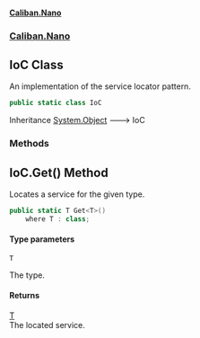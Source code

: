 #### [Caliban.Nano](index.md 'index')
### [Caliban.Nano](Caliban.Nano.md 'Caliban.Nano')

## IoC Class

An implementation of the service locator pattern.

```csharp
public static class IoC
```

Inheritance [System.Object](https://docs.microsoft.com/en-us/dotnet/api/System.Object 'System.Object') &#129106; IoC
### Methods

<a name='Caliban.Nano.IoC.Get_T_()'></a>

## IoC.Get<T>() Method

Locates a service for the given type.

```csharp
public static T Get<T>()
    where T : class;
```
#### Type parameters

<a name='Caliban.Nano.IoC.Get_T_().T'></a>

`T`

The type.

#### Returns
[T](Caliban.Nano.IoC.md#Caliban.Nano.IoC.Get_T_().T 'Caliban.Nano.IoC.Get<T>().T')  
The located service.